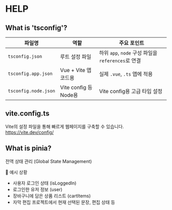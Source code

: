 # HELP

## What is 'tsconfig'?

| 파일명                  | 역할                  | 주요 포인트                                   |
| -------------------- | ------------------- | ---------------------------------------- |
| `tsconfig.json`      | 루트 설정 파일            | 하위 `app`, `node` 구성 파일을 `references`로 연결 |
| `tsconfig.app.json`  | Vue + Vite 앱 코드용    | 실제 `.vue`, `.ts` 앱에 적용                   |
| `tsconfig.node.json` | Vite config 등 Node용 | Vite config용 고급 타입 설정                    |


## vite.config.ts
Vite의 설정 파일을 통해 빠르게 웹페이지를 구축할 수 있습니다.  
https://vite.dev/config/


## What is pinia?
전역 상태 관리 (Global State Management)

📌 예시 상황  
* 사용자 로그인 상태 (isLoggedIn)  
* 로그인한 유저 정보 (user)  
* 장바구니에 담은 상품 리스트 (cartItems)  
* 자막 편집 프로젝트에서 현재 선택된 문장, 편집 상태 등  



